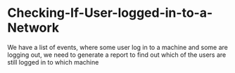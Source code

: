 # Checking-If-User-logged-in-to-a-Network
We have a list of events, where some user log in to a machine and some are logging out, we need to generate a report to find out which of the users are still logged in to which machine
